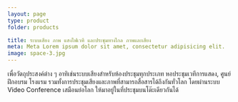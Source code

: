 ```yaml
---
layout: page
type: product
folder: products

title: ระบบเสียง ภาพ แสงไฟเวที และประชุมทางไกล ภาพและเสียง
meta: Meta Lorem ipsum dolor sit amet, consectetur adipisicing elit.
image: space-3.jpg
---
```


เพื่อวัตถุประสงค์ต่าง ๆ อาทิเช่นระบบเสียงสำหรับห้องประชุมทุกประเภท หอประชุมเวทีการแสดง, ศูนย์ฝึกอบรม โรงแรม  รวมทั้งการประชุมเสียงและภาพที่สามารถสื่อสารได้ถึงกันทั่วโลก โดยผ่านระบบ Video Conference เสมือนย่อโลก ให้มาอยู่ในที่ประชุมบนโต๊ะเดียวกันได้